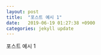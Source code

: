 ```yaml
---
layout: post
title:  "포스트 예시 1"
date:   2019-06-19 01:27:38 +0900
categories: jekyll update
---
```

포스트 예시 1